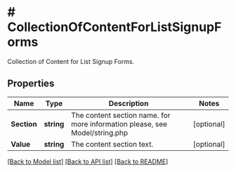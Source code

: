 # # CollectionOfContentForListSignupForms
Collection of Content for List Signup Forms.

## Properties 


Name | Type | Description | Notes
------------ | ------------- | ------------- | -------------
**Section**| **string** | The content section name. for more information please, see Model/string.php  | [optional]
**Value**| **string** | The content section text.  | [optional]


[[Back to Model list]](../../README.md#models) [[Back to API list]](../../README.md#endpoints) [[Back to README]](../../README.md)

